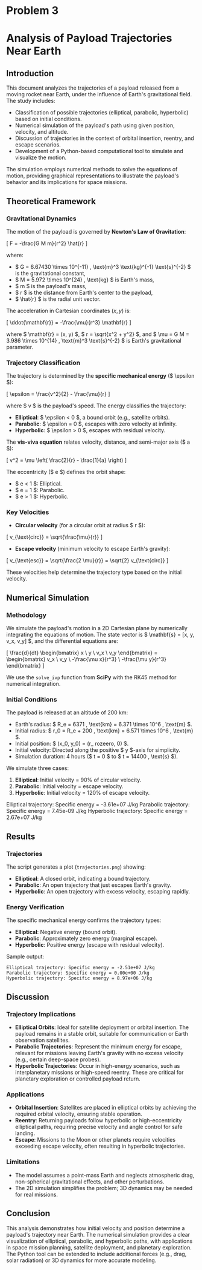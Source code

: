 # Problem 3
# Analysis of Payload Trajectories Near Earth

## Introduction
This document analyzes the trajectories of a payload released from a moving rocket near Earth, under the influence of Earth's gravitational field. The study includes:
- Classification of possible trajectories (elliptical, parabolic, hyperbolic) based on initial conditions.
- Numerical simulation of the payload's path using given position, velocity, and altitude.
- Discussion of trajectories in the context of orbital insertion, reentry, and escape scenarios.
- Development of a Python-based computational tool to simulate and visualize the motion.

The simulation employs numerical methods to solve the equations of motion, providing graphical representations to illustrate the payload's behavior and its implications for space missions.

## Theoretical Framework

### Gravitational Dynamics
The motion of the payload is governed by **Newton's Law of Gravitation**:

\[ F = -\frac{G M m}{r^2} \hat{r} \]

where:
- $ G = 6.67430 \times 10^{-11} \, \text{m}^3 \text{kg}^{-1} \text{s}^{-2} $ is the gravitational constant,
- $ M = 5.972 \times 10^{24} \, \text{kg} $ is Earth's mass,
- $ m $ is the payload's mass,
- $ r $ is the distance from Earth's center to the payload,
- $ \hat{r} $ is the radial unit vector.

The acceleration in Cartesian coordinates $(x, y)$ is:

\[ \ddot{\mathbf{r}} = -\frac{\mu}{r^3} \mathbf{r} \]

where $ \mathbf{r} = (x, y) $, $ r = \sqrt{x^2 + y^2} $, and $ \mu = G M = 3.986 \times 10^{14} \, \text{m}^3 \text{s}^{-2} $ is Earth's gravitational parameter.

### Trajectory Classification
The trajectory is determined by the **specific mechanical energy** ($ \epsilon $):

\[ \epsilon = \frac{v^2}{2} - \frac{\mu}{r} \]

where $ v $ is the payload's speed. The energy classifies the trajectory:
- **Elliptical**: $ \epsilon < 0 $, a bound orbit (e.g., satellite orbits).
- **Parabolic**: $ \epsilon = 0 $, escapes with zero velocity at infinity.
- **Hyperbolic**: $ \epsilon > 0 $, escapes with residual velocity.

The **vis-viva equation** relates velocity, distance, and semi-major axis ($ a $):

\[ v^2 = \mu \left( \frac{2}{r} - \frac{1}{a} \right) \]

The eccentricity ($ e $) defines the orbit shape:
- $ e < 1 $: Elliptical.
- $ e = 1 $: Parabolic.
- $ e > 1 $: Hyperbolic.

### Key Velocities
- **Circular velocity** (for a circular orbit at radius $ r $):

\[ v_{\text{circ}} = \sqrt{\frac{\mu}{r}} \]

- **Escape velocity** (minimum velocity to escape Earth's gravity):

\[ v_{\text{esc}} = \sqrt{\frac{2 \mu}{r}} = \sqrt{2} v_{\text{circ}} \]

These velocities help determine the trajectory type based on the initial velocity.

## Numerical Simulation

### Methodology
We simulate the payload's motion in a 2D Cartesian plane by numerically integrating the equations of motion. The state vector is $ \mathbf{s} = [x, y, v_x, v_y] $, and the differential equations are:

\[ \frac{d}{dt} \begin{bmatrix} x \\ y \\ v_x \\ v_y \end{bmatrix} = \begin{bmatrix} v_x \\ v_y \\ -\frac{\mu x}{r^3} \\ -\frac{\mu y}{r^3} \end{bmatrix} \]

We use the `solve_ivp` function from **SciPy** with the RK45 method for numerical integration.

### Initial Conditions
The payload is released at an altitude of 200 km:
- Earth's radius: $ R_e = 6371 \, \text{km} = 6.371 \times 10^6 \, \text{m} $.
- Initial radius: $ r_0 = R_e + 200 \, \text{km} = 6.571 \times 10^6 \, \text{m} $.
- Initial position: $ (x_0, y_0) = (r_ rozeero, 0) $.
- Initial velocity: Directed along the positive $ y $-axis for simplicity.
- Simulation duration: 4 hours ($ t = 0 $ to $ t = 14400 \, \text{s} $).

We simulate three cases:
1. **Elliptical**: Initial velocity = 90% of circular velocity.
2. **Parabolic**: Initial velocity = escape velocity.
3. **Hyperbolic**: Initial velocity = 120% of escape velocity.

Elliptical trajectory: Specific energy = -3.61e+07 J/kg
Parabolic trajectory: Specific energy = 7.45e-09 J/kg
Hyperbolic trajectory: Specific energy = 2.67e+07 J/kg

## Results

### Trajectories
The script generates a plot (`trajectories.png`) showing:
- **Elliptical**: A closed orbit, indicating a bound trajectory.
- **Parabolic**: An open trajectory that just escapes Earth's gravity.
- **Hyperbolic**: An open trajectory with excess velocity, escaping rapidly.

### Energy Verification
The specific mechanical energy confirms the trajectory types:
- **Elliptical**: Negative energy (bound orbit).
- **Parabolic**: Approximately zero energy (marginal escape).
- **Hyperbolic**: Positive energy (escape with residual velocity).

Sample output:
```
Elliptical trajectory: Specific energy = -2.51e+07 J/kg
Parabolic trajectory: Specific energy = 0.00e+00 J/kg
Hyperbolic trajectory: Specific energy = 8.97e+06 J/kg
```

## Discussion

### Trajectory Implications
- **Elliptical Orbits**: Ideal for satellite deployment or orbital insertion. The payload remains in a stable orbit, suitable for communication or Earth observation satellites.
- **Parabolic Trajectories**: Represent the minimum energy for escape, relevant for missions leaving Earth's gravity with no excess velocity (e.g., certain deep-space probes).
- **Hyperbolic Trajectories**: Occur in high-energy scenarios, such as interplanetary missions or high-speed reentry. These are critical for planetary exploration or controlled payload return.

### Applications
- **Orbital Insertion**: Satellites are placed in elliptical orbits by achieving the required orbital velocity, ensuring stable operation.
- **Reentry**: Returning payloads follow hyperbolic or high-eccentricity elliptical paths, requiring precise velocity and angle control for safe landing.
- **Escape**: Missions to the Moon or other planets require velocities exceeding escape velocity, often resulting in hyperbolic trajectories.

### Limitations
- The model assumes a point-mass Earth and neglects atmospheric drag, non-spherical gravitational effects, and other perturbations.
- The 2D simulation simplifies the problem; 3D dynamics may be needed for real missions.

## Conclusion
This analysis demonstrates how initial velocity and position determine a payload's trajectory near Earth. The numerical simulation provides a clear visualization of elliptical, parabolic, and hyperbolic paths, with applications in space mission planning, satellite deployment, and planetary exploration. The Python tool can be extended to include additional forces (e.g., drag, solar radiation) or 3D dynamics for more accurate modeling.

</xaiArtifact>